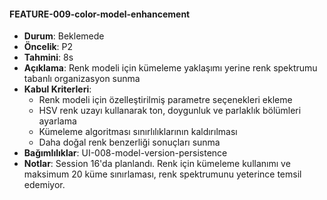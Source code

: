 #### FEATURE-009-color-model-enhancement
- **Durum**: Beklemede
- **Öncelik**: P2
- **Tahmini**: 8s
- **Açıklama**: Renk modeli için kümeleme yaklaşımı yerine renk spektrumu tabanlı organizasyon sunma
- **Kabul Kriterleri**:
  - Renk modeli için özelleştirilmiş parametre seçenekleri ekleme
  - HSV renk uzayı kullanarak ton, doygunluk ve parlaklık bölümleri ayarlama
  - Kümeleme algoritması sınırlılıklarının kaldırılması
  - Daha doğal renk benzerliği sonuçları sunma
- **Bağımlılıklar**: UI-008-model-version-persistence
- **Notlar**: Session 16'da planlandı. Renk için kümeleme kullanımı ve maksimum 20 küme sınırlaması, renk spektrumunu yeterince temsil edemiyor.